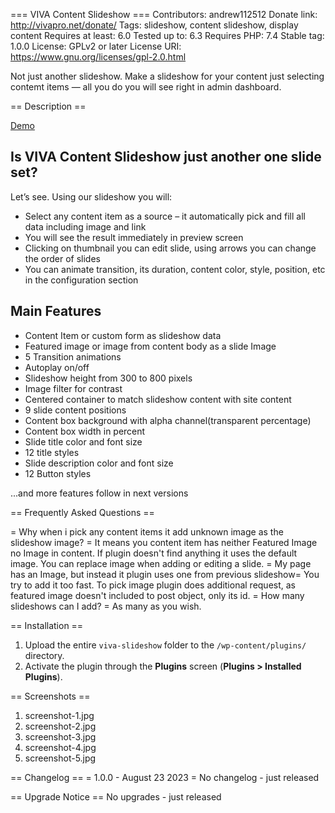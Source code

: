 === VIVA Content Slideshow ===
Contributors: andrew112512
Donate link: http://vivapro.net/donate/
Tags: slideshow, content slideshow, display content
Requires at least: 6.0
Tested up to: 6.3
Requires PHP: 7.4
Stable tag: 1.0.0
License: GPLv2 or later
License URI: https://www.gnu.org/licenses/gpl-2.0.html

Not just another slideshow. Make a slideshow for your content just selecting contemt items — all you do you will see right in admin dashboard.

== Description ==

[Demo](http://demo.vivapro.net/slideshow/) 


## Is VIVA Content Slideshow just another one slide set?

Let’s see. 
Using our slideshow you will:

* Select any content item as a source – it automatically pick and fill all data including image and link
* You will see the result immediately in preview screen
* Clicking on thumbnail you can edit slide, using arrows you can change the order of slides
* You can animate transition, its duration, content color, style, position, etc in the configuration section


## Main Features 

* Content Item or custom form as slideshow data
* Featured image or image from content body as a slide Image
* 5 Transition animations
* Autoplay on/off
* Slideshow height from 300 to 800 pixels
* Image filter for contrast
* Centered container to match slideshow content with site content
* 9 slide content  positions
* Content box background with alpha channel(transparent percentage)
* Content box width in percent
* Slide title color and font size
* 12 title styles
* Slide description color and font size
* 12 Button styles

...and more features follow in next versions

== Frequently Asked Questions ==

= Why when i pick any content items it add unknown image as  the slideshow image? =
It means you content item has neither Featured Image no Image in content. If plugin doesn't find anything it uses the default image. You can replace image when adding or editing a slide.
= My page has an Image, but instead it plugin uses one from previous slideshow=
You try to add it too fast. To pick image plugin does additional request, as featured image doesn't included to post object, only its id. 
= How many slideshows can I add? =
As many as you wish. 


== Installation ==
1. Upload the entire `viva-slideshow` folder to the `/wp-content/plugins/` directory.
2. Activate the plugin through the **Plugins** screen (**Plugins > Installed Plugins**).

== Screenshots ==
1. screenshot-1.jpg
2. screenshot-2.jpg
3. screenshot-3.jpg
4. screenshot-4.jpg
5. screenshot-5.jpg


== Changelog ==
= 1.0.0 - August 23 2023 =
No changelog - just released

 == Upgrade Notice == 
 No upgrades - just released